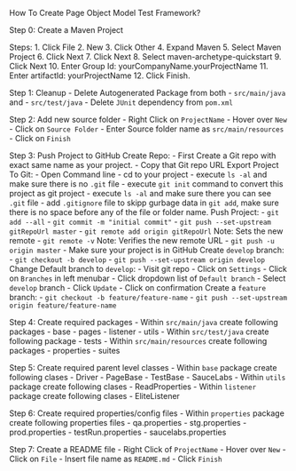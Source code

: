 How To Create Page Object Model Test Framework?



Step 0: Create a Maven Project

Steps:
	1. Click File
	2. New
	3. Click Other
	4. Expand Maven
	5. Select Maven Project
	6. Click Next
	7. Click Next
	8. Select maven-archetype-quickstart
	9. Click Next
	10. Enter Group Id: yourCompanyName.yourProjectName
	11. Enter artifactId: yourProjectName
	12. Click Finish.

Step 1: Cleanup
	- Delete Autogenerated Package from both
		- `src/main/java` and
		- `src/test/java`
	- Delete `JUnit` dependency from `pom.xml`

Step 2: Add new source folder
	- Right Click on `ProjectName`
	- Hover over `New`
	- Click on `Source Folder`
	- Enter Source folder name as `src/main/resources`
	- Click on `Finish`

Step 3: Push Project to GitHub
	Create Repo:
		- First Create a Git repo with exact same name as your project.
		- Copy that Git repo URL
	Export Project To Git:
		- Open Command line
		- cd to your project
		- execute `ls -al` and make sure there is no `.git` file
		- execute `git init` command to convert this project as git project
		- execute `ls -al` and make sure there you can see `.git` file
		- add `.gitignore` file to skipp gurbage data in `git add`, make sure there is no space before any of the file or folder name.
	Push Project:
		- `git add --all`
		- `git commit -m "initial commit"`
		- `git push --set-upstream gitRepoUrl master`
		- `git remote add origin gitRepoUrl` Note: Sets the new remote
		- `git remote -v` Note: Verifies the new remote URL
		- `git push -u origin master`
		- Make sure your project is in GitHub
	Create `develop` branch:
		- `git checkout -b develop`
		- `git push --set-upstream origin develop`
	Change Default branch to `develop`:
		- Visit git repo
		- Click on `Settings`
		- Click on `Branches` in left menubar
		- Click dropdown list of `Default branch`
		- Select `develop` branch
		- Click `Update`
		- Click on confirmation
	Create a `feature` branch:
		- `git checkout -b feature/feature-name`
		- `git push --set-upstream origin feature/feature-name`

Step 4: Create required packages
	- Within `src/main/java` create following packages
		- base
		- pages
		- listener
		- utils
	- Within `src/test/java` create following package
		- tests
	- Within `src/main/resources` create following packages
		- properties
		- suites

Step 5: Create required parent level classes
	- Within `base` package create following clases
		- Driver
		- PageBase
		- TestBase
		- SauceLabs
	- Within `utils` package create following clases
		- ReadProperties
	- Within `listener` package create following clases
		- EliteListener

Step 6: Create required properties/config files
	- Within `properties` package create following properties files
		- qa.properties
		- stg.properties
		- prod.properties
		- testRun.properties
		- saucelabs.properties

Step 7: Create a README file
	- Right Click of `ProjectName`
	- Hover over `New`
	- Click on `File`
	- Insert file name as `README.md`
	- Click `Finish`

	